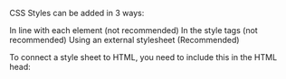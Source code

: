 CSS Styles can be added in 3 ways:

In line with each element (not recommended)
In the style tags (not recommended)
Using an external stylesheet (Recommended)

To connect a style sheet to HTML, you need to include this in the HTML head:
<link rel="stylesheet" href="styles.css" />

